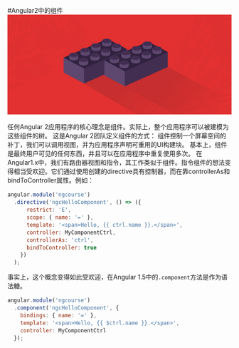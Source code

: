 #Angular2中的组件
![](../assets/components.jpg)

任何Angular 2应用程序的核心理念是组件。实际上，整个应用程序可以被建模为这些组件的树。
这是Angular 2团队定义组件的方式：
组件控制一个屏幕空间的补丁，我们可以调用视图，并为应用程序声明可重用的UI构建块。
基本上，组件是最终用户可见的任何东西，并且可以在应用程序中重复使用多次。
在Angular1.x中，我们有路由器视图和指令，其工作类似于组件。指令组件的想法变得相当受欢迎。它们通过使用创建的directive具有控制器，而在靠controllerAs和bindToController属性。例如：
```js
angular.module('ngcourse')
  .directive('ngcHelloComponent', () => ({
      restrict: 'E',
      scope: { name: '=' },
      template: '<span>Hello, {{ ctrl.name }}.</span>',
      controller: MyComponentCtrl,
      controllerAs: 'ctrl',
      bindToController: true
    })
  );
```
事实上，这个概念变得如此受欢迎，在Angular 1.5中的`.component`方法是作为语法糖。
```js
angular.module('ngcourse')
  .component('ngcHelloComponent', {
    bindings: { name: '=' },
    template: '<span>Hello, {{ $ctrl.name }}.</span>',
    controller: MyComponentCtrl
  });
```